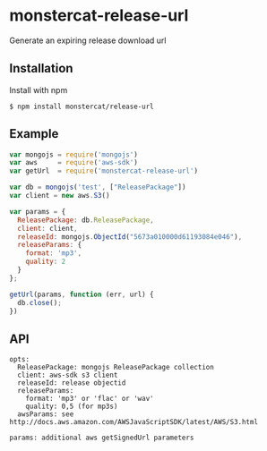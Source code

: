 
# monstercat-release-url

  Generate an expiring release download url

## Installation

  Install with npm

    $ npm install monstercat/release-url

## Example

```js
var mongojs = require('mongojs')
var aws     = require('aws-sdk')
var getUrl  = require('monstercat-release-url')

var db = mongojs('test', ["ReleasePackage"])
var client = new aws.S3()

var params = {
  ReleasePackage: db.ReleasePackage,
  client: client,
  releaseId: mongojs.ObjectId("5673a010000d61193084e046"),
  releaseParams: {
    format: 'mp3',
    quality: 2
  }
};

getUrl(params, function (err, url) {
  db.close();
})
```

## API

    opts:
      ReleasePackage: mongojs ReleasePackage collection 
      client: aws-sdk s3 client
      releaseId: release objectid
      releaseParams:
        format: 'mp3' or 'flac' or 'wav'
        quality: 0,5 (for mp3s)
      awsParams: see http://docs.aws.amazon.com/AWSJavaScriptSDK/latest/AWS/S3.html

    params: additional aws getSignedUrl parameters
